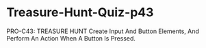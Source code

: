 # Treasure-Hunt-Quiz-p43

PRO-C43: TREASURE HUNT
Create Input And Button Elements, And Perform An Action When A Button Is Pressed.
